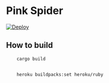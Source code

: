 # Pink Spider

[![Deploy](https://www.herokucdn.com/deploy/button.png)](https://heroku.com/deploy)

## How to build

```shell
    cargo build
```

##

```shell
    heroku buildpacks:set heroku/ruby
```
